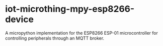 # iot-microthing-mpy-esp8266-device
A micropython implementation for the ESP8266 ESP-01 microcontroller for controlling peripherals through an MQTT broker.
